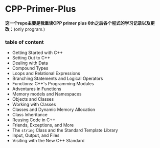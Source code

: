 # CPP-Primer-Plus

**这一个repo主要是我重读CPP primer plus 6th之后各个程式的学习记录以及更改：**(only program.)
### table of content
* Getting Started with C++
* Setting Out to C++
* Dealing with Data
* Compound Types
* Loops and Relational Expressions
* Branching Statements and Logical Operators
* Functions: C++'s Programming Modules
* Adventures in Functions
* Memory models and Namespaces
* Objects and Classes
* Working with Classes
* Classes and Dynamic Memory Allocation
* Class Inheritance
* Reusing Code in C++
* Friends, Exceptions, and More
* The `string` Class and the Standard Template Library
* Input, Output, and Files
* Visiting with the New C++ Standard

